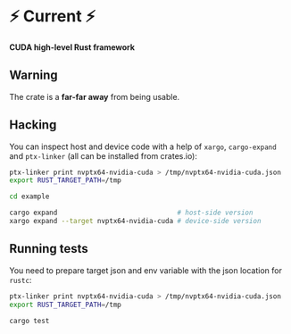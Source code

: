 # ⚡ Current ⚡
**CUDA high-level Rust framework**

## Warning
The crate is a **far-far away** from being usable.

## Hacking
You can inspect host and device code with a help of `xargo`, `cargo-expand` and `ptx-linker` (all can be installed from crates.io):

``` bash
ptx-linker print nvptx64-nvidia-cuda > /tmp/nvptx64-nvidia-cuda.json
export RUST_TARGET_PATH=/tmp

cd example

cargo expand                              # host-side version
xargo expand --target nvptx64-nvidia-cuda # device-side version
```

## Running tests
You need to prepare target json and env variable with the json location for `rustc`:

``` bash
ptx-linker print nvptx64-nvidia-cuda > /tmp/nvptx64-nvidia-cuda.json
export RUST_TARGET_PATH=/tmp

cargo test
```